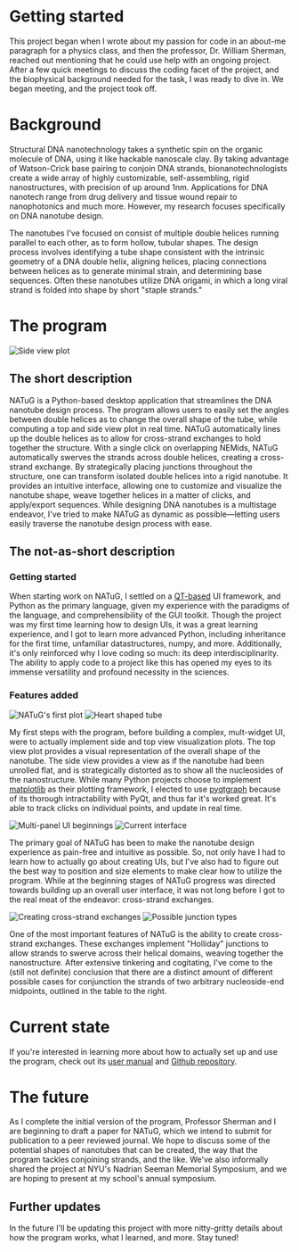 # Getting started

This project began when I wrote about my passion for code in an about-me paragraph for a physics class, and then the professor, Dr. William Sherman, reached out mentioning that he could use help with an ongoing project. After a few quick meetings to discuss the coding facet of the project, and the biophysical background needed for the task, I was ready to dive in. We began meeting, and the project took off. 

# Background

Structural DNA nanotechnology takes a synthetic spin on the organic molecule of DNA, using it like hackable nanoscale clay. By taking advantage of Watson-Crick base pairing to conjoin DNA strands, bionanotechnologists create a wide array of highly customizable, self-assembling, rigid nanostructures, with precision of up around 1nm. Applications for DNA nanotech range from drug delivery and tissue wound repair to nanophotonics and much more. However, my research focuses specifically on DNA nanotube design.

The nanotubes I've focused on consist of multiple double helices running parallel to each other, as to form hollow, tubular shapes. The design process involves identifying a tube shape consistent with the intrinsic geometry of a DNA double helix, aligning helices, placing connections between helices as to generate minimal strain, and determining base sequences. Often these nanotubes utilize DNA origami, in which a long viral strand is folded into shape by short "staple strands." 

# The program

![Side view plot](side_view_plot.webp|width=30)

## The short description

NATuG is a Python-based desktop application that streamlines the DNA nanotube design process. The program allows users to easily set the angles between double helices as to change the overall shape of the tube, while computing a top and side view plot in real time. NATuG automatically lines up the double helices as to allow for cross-strand exchanges to hold together the structure. With a single click on overlapping NEMids, NATuG automatically swerves the strands across double helices, creating a cross-strand exchange. By strategically placing junctions throughout the structure, one can transform isolated double helices into a rigid nanotube. It provides an intuitive interface, allowing one to customize and visualize the nanotube shape, weave together helices in a matter of clicks, and apply/export sequences. While designing DNA nanotubes is a multistage endeavor, I've tried to make NATuG as dynamic as possible—letting users easily traverse the nanotube design process with ease. 

## The not-as-short description

### Getting started

When starting work on NATuG, I settled on a [QT-based](https://www.qt.io/) UI framework, and Python as the primary language, given my experience with the paradigms of the language, and comprehensibility of the GUI toolkit. Though the project was my first time learning how to design UIs, it was a great learning experience, and I got to learn more advanced Python, including inheritance for the first time, unfamiliar datastructures, numpy, and more. Additionally, it's only reinforced why I love coding so much: its deep interdisciplinarity. The ability to apply code to a project like this has opened my eyes to its immense versatility and profound necessity in the sciences. 

### Features added

![NATuG's first plot](first_top_view.webp)
![Heart shaped tube](heart_tube.webp)

My first steps with the program, before building a complex, mult-widget UI, were to actually implement side and top view visualization plots. The top view plot provides a visual representation of the overall shape of the nanotube. The side view provides a view as if the nanotube had been unrolled flat, and is strategically distorted as to show all the nucleosides of the nanostructure. While many Python projects choose to implement [matplotlib](https://matplotlib.org/) as their plotting framework, I elected to use [pyqtgraph](https://www.pyqtgraph.org/) because of its thorough intractability with PyQt, and thus far it's worked great. It's able to track clicks on individual points, and update in real time.

![Multi-panel UI beginnings](beginnings_of_ui.webp)
![Current interface](interface.wepb)

The primary goal of NATuG has been to make the nanotube design experience as pain-free and intuitive as possible. So, not only have I had to learn how to actually go about creating UIs, but I've also had to figure out the best way to position and size elements to make clear how to utilize the program. While at the beginning stages of NATuG progress was directed towards building up an overall user interface, it was not long before I got to the real meat of the endeavor: cross-strand exchanges.

![Creating cross-strand exchanges](creating_junctions.webp)
![Possible junction types](junction_types.webp|width=17)

One of the most important features of NATuG is the ability to create cross-strand exchanges. These exchanges implement "Holliday" junctions to allow strands to swerve across their helical domains, weaving together the nanostructure. After extensive tinkering and cogitating, I've come to the (still not definite) conclusion that there are a distinct amount of different possible cases for conjunction the strands of two arbitrary nucleoside-end midpoints, outlined in the table to the right.

# Current state

If you're interested in learning more about how to actually set up and use the program, check out its [user manual](https://github.com/NATuG3/Manual/blob/main/manual.pdf) and [Github repository](https://github.com/NATuG3/NATuG3).

# The future

As I complete the initial version of the program, Professor Sherman and I are beginning to draft a paper for NATuG, which we intend to submit for publication to a peer reviewed journal. We hope to discuss some of the potential shapes of nanotubes that can be created, the way that the program tackles conjoining strands, and the like. We've also informally shared the project at NYU's Nadrian Seeman Memorial Symposium, and we are hoping to present at my school's annual symposium. 

## Further updates
In the future I'll be updating this project with more nitty-gritty details about how the program works, what I learned, and more. Stay tuned!
